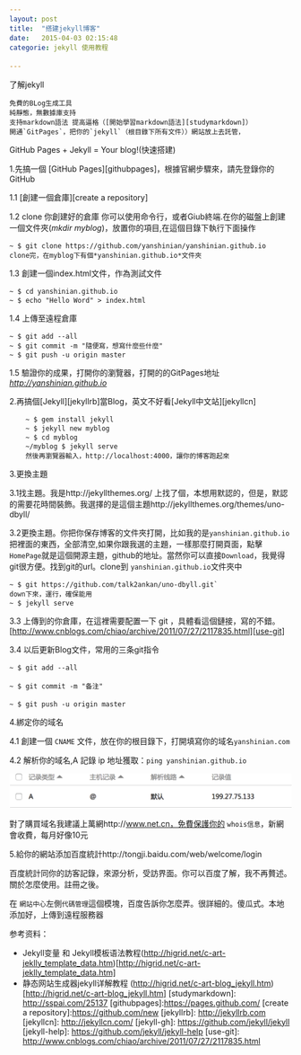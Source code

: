 ```yaml
---
layout: post
title:  "搭建jekyll博客"
date:   2015-04-03 02:15:48
categorie: jekyll 使用教程

---
```

了解jekyll

```
免費的BLog生成工具
純靜態，無數據庫支持
支持markdown語法 提高逼格（[開始學習markdown語法][studymarkdown]）
開通`GitPages`，把你的`jekyll`（根目錄下所有文件））網站放上去託管，
```

GitHub Pages + Jekyll = Your blog!(快速搭建)


1.先搞一個 [GitHub Pages][githubpages]，根據官網步驟來，請先登錄你的GitHub

1.1 [創建一個倉庫][create a repository]

1.2 clone 你創建好的倉庫 你可以使用命令行，或者Giub終端.在你的磁盤上創建一個文件夾(*mkdir myblog*)，放置你的項目,在這個目錄下執行下面操作

```
~ $ git clone https://github.com/yanshinian/yanshinian.github.io
clone完，在myblog下有個*yanshinian.github.io*文件夾
```
1.3 創建一個index.html文件，作為測試文件

```
~ $ cd yanshinian.github.io
~ $ echo "Hello Word" > index.html
``` 
1.4 上傳至遠程倉庫

```
~ $ git add --all
~ $ git commit -m "隨便寫，想寫什麼些什麼"
~ $ git push -u origin master
```
		
1.5 驗證你的成果，打開你的瀏覽器，打開的的GitPages地址*http://yanshinian.github.io*


2.再搞個[Jekyll][jekyllrb]當Blog，英文不好看[Jekyll中文站][jekyllcn]
	
```
	~ $ gem install jekyll
	~ $ jekyll new myblog
	~ $ cd myblog
	~/myblog $ jekyll serve
	然後再瀏覽器輸入，http://localhost:4000，讓你的博客跑起來
```

3.更換主題

3.1找主題。我是http://jekyllthemes.org/ 上找了個，本想用默認的，但是，默認的需要花時間裝飾。我選擇的是這個主題http://jekyllthemes.org/themes/uno-dbyll/

3.2更換主題。你把你保存博客的文件夾打開，比如我的是`yanshinian.github.io`把裡面的東西，全部清空,如果你跟我選的主題，一樣那麼打開頁面，點擊 `HomePage`就是這個開源主題，github的地址。當然你可以直接`Download`，我覺得git很方便。找到git的url。clone到 `yanshinian.github.io`文件夾中

```
~ $ git https://github.com/talk2ankan/uno-dbyll.git`
down下來，運行，確保能用
~ $ jekyll serve
```
3.3 上傳到的你倉庫，在這裡需要配置一下 git ，具體看這個鏈接，寫的不錯。[http://www.cnblogs.com/chiao/archive/2011/07/27/2117835.html][use-git]

3.4 以后更新Blog文件，常用的三条git指令

```
~ $ git add --all

~ $ git commit -m "备注"

~ $ git push -u origin master
```

4.綁定你的域名

4.1 創建一個 `CNAME` 文件，放在你的根目錄下，打開填寫你的域名`yanshinian.com`

4.2 解析你的域名,A 記錄 ip 地址獲取：`ping yanshinian.github.io`

![](/images/jekyll/jekyll01.png)

對了購買域名我建議上萬網http://www.net.cn，免費保護你的 `whois信息`，新網會收費，每月好像10元

5.給你的網站添加百度統計http://tongji.baidu.com/web/welcome/login

百度統計同你的訪客記錄，來源分析，受訪界面。你可以百度了解，我不再贅述。關於怎麼使用。註冊之後。

在 `網站中心`左側`代碼管理`這個模塊，百度告訴你怎麼弄。很詳細的。傻瓜式。本地添加好，上傳到遠程服務器


参考资料：
* Jekyll变量 和 Jekyll模板语法教程(http://higrid.net/c-art-jeklly_template_data.htm)[http://higrid.net/c-art-jeklly_template_data.htm]
* 静态网站生成器jekyll详解教程 (http://higrid.net/c-art-blog_jekyll.htm)[http://higrid.net/c-art-blog_jekyll.htm]
[studymarkdown]: http://sspai.com/25137
[githubpages]:https://pages.github.com/
[create a repository]:https://github.com/new
[jekyllrb]: http://jekyllrb.com
[jekyllcn]: http://jekyllcn.com/
[jekyll-gh]:   https://github.com/jekyll/jekyll
[jekyll-help]: https://github.com/jekyll/jekyll-help
[use-git]: http://www.cnblogs.com/chiao/archive/2011/07/27/2117835.html






